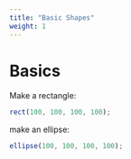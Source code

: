 ```yaml
---
title: "Basic Shapes"
weight: 1
---
```


# Basics

Make a rectangle:

```js
rect(100, 100, 100, 100);
```

make an ellipse:

```js
ellipse(100, 100, 100, 100);
```
